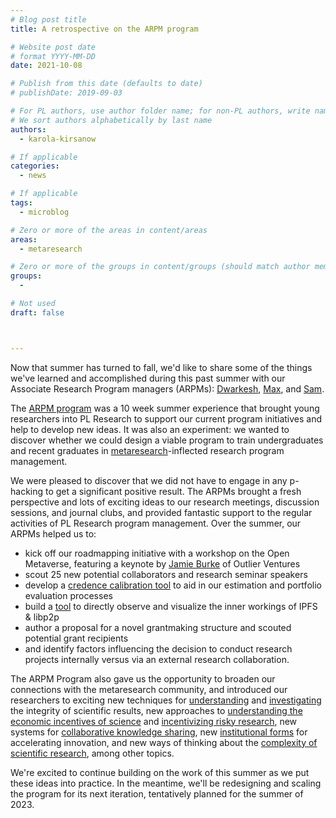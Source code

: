 ```yaml
---
# Blog post title
title: A retrospective on the ARPM program

# Website post date
# format YYYY-MM-DD
date: 2021-10-08

# Publish from this date (defaults to date)
# publishDate: 2019-09-03

# For PL authors, use author folder name; for non-PL authors, write name as in paper within ""
# We sort authors alphabetically by last name
authors:
  - karola-kirsanow

# If applicable
categories:
  - news

# If applicable
tags:
  - microblog

# Zero or more of the areas in content/areas
areas:
  - metaresearch

# Zero or more of the groups in content/groups (should match author membership)
groups:
  -

# Not used
draft: false



---
```


Now that summer has turned to fall, we'd like to share some of the things we've learned and accomplished during this past summer with our Associate Research Program managers (ARPMs): [Dwarkesh](https://research.protocol.ai/authors/dwarkesh-patel/), [Max](https://research.protocol.ai/authors/max-krieger/), and [Sam](https://research.protocol.ai/authors/samuel-tang/).

The [ARPM program](https://research.protocol.ai/outreach/) was a 10 week summer experience that brought young researchers into PL Research to support our current program initiatives and help to develop new ideas. It was also an experiment: we wanted to discover whether we could design a viable program to train undergraduates and recent graduates in [metaresearch](https://research.protocol.ai/areas/metaresearch/)-inflected research program management. 

We were pleased to discover that we did not have to engage in any p-hacking to get a significant positive result. The ARPMs brought a fresh perspective and lots of exciting ideas to our research meetings, discussion sessions, and journal clubs, and provided fantastic support to  the regular activities of PL Research program management. Over the summer, our ARPMs helped us to:

- kick off our roadmapping initiative with a workshop on the Open Metaverse, featuring a keynote by [Jamie Burke](https://outlierventures.io/research/the-open-metaverse-os/) of Outlier Ventures
- scout 25 new potential collaborators and research seminar speakers
- develop a  [credence calibration tool](https://github.com/maxkrieger/credence) to aid in our estimation and portfolio evaluation processes
- build a [tool](https://github.com/dwarkeshsp/ipfs-globe) to directly observe and visualize the inner workings of IPFS & libp2p
- author a proposal for a novel grantmaking structure and scouted potential grant recipients
- and identify factors influencing the decision to conduct research projects internally versus via an external research collaboration.

The ARPM Program also gave us the opportunity to broaden our connections with the metaresearch community, and introduced our researchers to exciting new techniques for [understanding](http://daniellakens.blogspot.com/) and [investigating](http://www.marjanbakker.eu/)  the integrity of scientific results, new approaches to [understanding the economic incentives of science](https://www.nber.org/people/paula_stephan?page=1&perPage=50) and  [incentivizing risky research](https://www.nber.org/people/chiara_franzoni?page=1&perPage=50), new systems for [collaborative knowledge sharing](http://joelchan.me/), new [institutional forms](https://benjaminreinhardt.com/parpa) for accelerating innovation, and new ways of thinking about the [complexity of scientific research](https://arbesman.net/), among other topics. 

We're excited to continue building on the work of this summer as we put these ideas into practice. In the meantime, we'll be redesigning and scaling the program for its next iteration, tentatively planned for the summer of 2023.